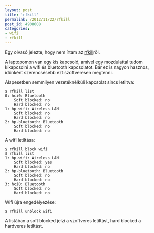 ```yaml
---
layout: post
title: 'rfkill'
permalink: /2012/11/22/rfkill
post_id: 4908608
categories: 
- wifi
- rfkill
---
```


Egy olvasó jelezte, hogy nem írtam az 
[rfkill](http://wireless.kernel.org/en/users/Documentation/rfkill)ről.

A laptopomon van egy kis kapcsoló, amivel egy mozdulattal tudom kikapcsolni a wifi és bluetooth kapcsolatot. Bár ez is nagyon hasznos, időnként szerencsésebb ezt szoftveresen megtenni.

Alapesetben semmilyen vezetéknélküli kapcsolat sincs letiltva:

```
$ rfkill list
0: hci0: Bluetooth
    Soft blocked: no
    Hard blocked: no
1: hp-wifi: Wireless LAN
    Soft blocked: no
    Hard blocked: no
2: hp-bluetooth: Bluetooth
    Soft blocked: no
    Hard blocked: no
```

A wifi letiltása:

```
$ rfkill block wifi
$ rfkill list
1: hp-wifi: Wireless LAN
    Soft blocked: yes
    Hard blocked: no
2: hp-bluetooth: Bluetooth
    Soft blocked: no
    Hard blocked: no
3: hci0: Bluetooth
    Soft blocked: no
    Hard blocked: no
```

Wifi újra engedélyezése:

```
$ rfkill unblock wifi
```

A listában a soft blocked jelzi a szoftveres letiltást, hard blocked a hardveres letiltást.